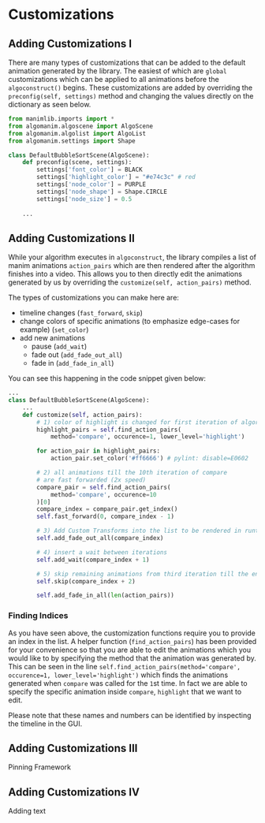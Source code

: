 # Customizations

## Adding Customizations I
There are many types of customizations that can be added to the default animation generated by the library. The easiest of which are `global` customizations which can be applied to all animations before the `algoconstruct()` begins. These customizations are added by overriding the `preconfig(self, settings)` method and changing the values directly on the dictionary as seen below.  

```python
from manimlib.imports import *
from algomanim.algoscene import AlgoScene
from algomanim.algolist import AlgoList
from algomanim.settings import Shape

class DefaultBubbleSortScene(AlgoScene):
    def preconfig(scene, settings):
        settings['font_color'] = BLACK
        settings['highlight_color'] = "#e74c3c" # red
        settings['node_color'] = PURPLE
        settings['node_shape'] = Shape.CIRCLE
        settings['node_size'] = 0.5
    
    ...
```

## Adding Customizations II
While your algorithm executes in `algoconstruct`, the library compiles a list of manim animations `action_pairs` which are then rendered after the algorithm finishes into a video. This allows you to then directly edit the animations generated by us by overriding the `customize(self, action_pairs)` method.  
  
The types of customizations you can make here are:
- timeline changes (`fast_forward`, `skip`)
- change colors of specific animations (to emphasize edge-cases for example) (`set_color`)
- add new animations
  - pause (`add_wait`)
  - fade out (`add_fade_out_all`)
  - fade in (`add_fade_in_all`)

You can see this happening in the code snippet given below:
```python
...
class DefaultBubbleSortScene(AlgoScene):
    ...
    def customize(self, action_pairs):
        # 1) color of highlight is changed for first iteration of algorithm
        highlight_pairs = self.find_action_pairs(
            method='compare', occurence=1, lower_level='highlight')

        for action_pair in highlight_pairs:
            action_pair.set_color('#ff6666') # pylint: disable=E0602

        # 2) all animations till the 10th iteration of compare
        # are fast forwarded (2x speed)
        compare_pair = self.find_action_pairs(
            method='compare', occurence=10
        )[0]
        compare_index = compare_pair.get_index()
        self.fast_forward(0, compare_index - 1)

        # 3) Add Custom Transforms into the list to be rendered in runtime
        self.add_fade_out_all(compare_index)

        # 4) insert a wait between iterations
        self.add_wait(compare_index + 1)

        # 5) skip remaining animations from third iteration till the end
        self.skip(compare_index + 2)

        self.add_fade_in_all(len(action_pairs))
```
### Finding Indices
As you have seen above, the customization functions require you to provide an index in the list. A helper function (`find_action_pairs`) has been provided for your convenience so that you are able to edit the animations which you would like to by specifying the method that the animation was generated by. This can be seen in the line `self.find_action_pairs(method='compare', occurence=1, lower_level='highlight')` which finds the animations generated when `compare` was called for the `1`st time. In fact we are able to specify the specific animation inside `compare`, `highlight` that we want to edit.  

Please note that these names and numbers can be identified by inspecting the timeline in the GUI. 

## Adding Customizations III
Pinning Framework

## Adding Customizations IV
Adding text